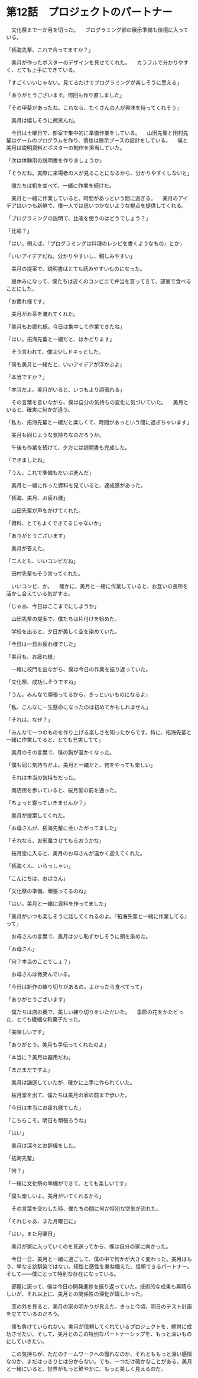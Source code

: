 # 第12話　プロジェクトのパートナー

　文化祭まで一か月を切った。
　プログラミング部の展示準備も佳境に入っている。

「拓海先輩、これで合ってますか？」

　美月が作ったポスターのデザインを見せてくれた。
　カラフルで分かりやすく、とても上手にできている。

「すごくいいじゃない。見てるだけでプログラミングが楽しそうに思える」

「ありがとうございます。何回も作り直しました」

「その甲斐があったね。これなら、たくさんの人が興味を持ってくれそう」

　美月は嬉しそうに微笑んだ。

　今日は土曜日で、部室で集中的に準備作業をしている。
　山田先輩と田村先輩はゲームのプログラムを作り、慎也は展示ブースの設計をしている。
　僕と美月は説明資料とポスターの制作を担当していた。

「次は体験用の説明書を作りましょうか」

「そうだね。実際に来場者の人が見ることになるから、分かりやすくしないと」

　僕たちは机を並べて、一緒に作業を続けた。

　美月と一緒に作業していると、時間があっという間に過ぎる。
　美月のアイデアはいつも新鮮で、僕一人では思いつかないような視点を提供してくれる。

「プログラミングの説明で、比喩を使うのはどうでしょう？」

「比喩？」

「はい。例えば、『プログラミングは料理のレシピを書くようなもの』とか」

「いいアイデアだね。分かりやすいし、親しみやすい」

　美月の提案で、説明書はとても読みやすいものになった。

　昼休みになって、僕たちは近くのコンビニで弁当を買ってきて、部室で食べることにした。

「お疲れ様です」

　美月がお茶を淹れてくれた。

「美月もお疲れ様。今日は集中して作業できたね」

「はい。拓海先輩と一緒だと、はかどります」

　そう言われて、僕は少しドキッとした。

「僕も美月と一緒だと、いいアイデアが浮かぶよ」

「本当ですか？」

「本当だよ。美月がいると、いつもより頑張れる」

　その言葉を言いながら、僕は自分の気持ちの変化に気づいていた。
　美月といると、確実に何かが違う。

「私も、拓海先輩と一緒だと楽しくて、時間があっという間に過ぎちゃいます」

　美月も同じような気持ちなのだろうか。

　午後も作業を続けて、夕方には説明書も完成した。

「できましたね」

「うん。これで準備もだいぶ進んだ」

　美月と一緒に作った資料を見ていると、達成感があった。

「拓海、美月、お疲れ様」

　山田先輩が声をかけてくれた。

「資料、とてもよくできてるじゃないか」

「ありがとうございます」

　美月が答えた。

「二人とも、いいコンビだね」

　田村先輩もそう言ってくれた。

　いいコンビ、か。
　確かに、美月と一緒に作業していると、お互いの長所を活かし合えている気がする。

「じゃあ、今日はここまでにしようか」

　山田先輩の提案で、僕たちは片付けを始めた。

　学校を出ると、夕日が美しく空を染めていた。

「今日は一日お疲れ様でした」

「美月も、お疲れ様」

　一緒に校門を出ながら、僕は今日の作業を振り返っていた。

「文化祭、成功しそうですね」

「うん。みんなで頑張ってるから、きっといいものになるよ」

「私、こんなに一生懸命になったのは初めてかもしれません」

「それは、なぜ？」

「みんなで一つのものを作り上げる楽しさを知ったからです。特に、拓海先輩と一緒に作業してると、とても充実してて」

　美月のその言葉で、僕の胸が温かくなった。

「僕も同じ気持ちだよ。美月と一緒だと、何をやっても楽しい」

　それは本当の気持ちだった。

　商店街を歩いていると、桜月堂の前を通った。

「ちょっと寄っていきませんか？」

　美月が提案してくれた。

「お母さんが、拓海先輩に会いたがってました」

「それなら、お邪魔させてもらおうかな」

　桜月堂に入ると、美月のお母さんが温かく迎えてくれた。

「拓海くん、いらっしゃい」

「こんにちは、おばさん」

「文化祭の準備、頑張ってるのね」

「はい。美月と一緒に資料を作ってました」

「美月がいつも楽しそうに話してくれるのよ。『拓海先輩と一緒に作業してる』って」

　お母さんの言葉で、美月は少し恥ずかしそうに頬を染めた。

「お母さん」

「何？本当のことでしょ？」

　お母さんは微笑んでいる。

「今日は新作の練り切りがあるの。よかったら食べてって」

「ありがとうございます」

　僕たちは店の奥で、美しい練り切りをいただいた。
　季節の花をかたどった、とても繊細な和菓子だった。

「美味しいです」

「ありがとう。美月も手伝ってくれたのよ」

「本当に？美月は器用だね」

「まだまだですよ」

　美月は謙遜していたが、確かに上手に作られていた。

　桜月堂を出て、僕たちは美月の家の前まで歩いた。

「今日は本当にお疲れ様でした」

「こちらこそ。明日も頑張ろうね」

「はい」

　美月は深々とお辞儀をした。

「拓海先輩」

「何？」

「一緒に文化祭の準備ができて、とても楽しいです」

「僕も楽しいよ。美月がいてくれるから」

　その言葉を交わした時、僕たちの間に何か特別な空気が流れた。

「それじゃあ、また月曜日に」

「はい。また月曜日」

　美月が家に入っていくのを見送ってから、僕は自分の家に向かった。

　今日一日、美月と一緒に過ごして、僕の中で何かが大きく変わった。美月はもう、単なる幼馴染ではない。知性と感性を兼ね備えた、信頼できるパートナー。そして――僕にとって特別な存在になっている。

　部屋に戻って、僕は今日の開発進捗を振り返っていた。技術的な成果も素晴らしいが、それ以上に、美月との関係性の深化が嬉しかった。

　窓の外を見ると、美月の家の明かりが見えた。きっと今頃、明日のテスト計画を立てているのだろう。

　僕も負けていられない。美月が信頼してくれているプロジェクトを、絶対に成功させたい。そして、美月とのこの特別なパートナーシップを、もっと深いものにしていきたい。

　この気持ちが、ただのチームワークへの憧れなのか、それとももっと深い感情なのか、まだはっきりとは分からない。でも、一つだけ確かなことがある。美月と一緒にいると、世界がもっと鮮やかに、もっと美しく見えるのだ。